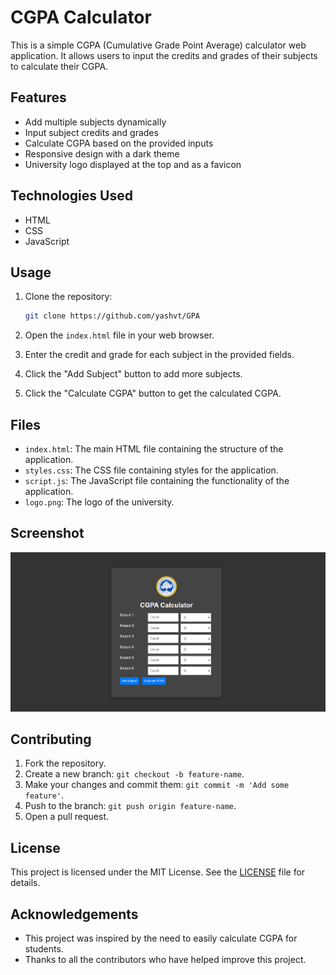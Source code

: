 # CGPA Calculator

This is a simple CGPA (Cumulative Grade Point Average) calculator web application. It allows users to input the credits and grades of their subjects to calculate their CGPA.

## Features

- Add multiple subjects dynamically
- Input subject credits and grades
- Calculate CGPA based on the provided inputs
- Responsive design with a dark theme
- University logo displayed at the top and as a favicon

## Technologies Used

- HTML
- CSS
- JavaScript

## Usage

1. Clone the repository:
    ```bash
    git clone https://github.com/yashvt/GPA
    ```

2. Open the `index.html` file in your web browser.

3. Enter the credit and grade for each subject in the provided fields.

4. Click the "Add Subject" button to add more subjects.

5. Click the "Calculate CGPA" button to get the calculated CGPA.

## Files

- `index.html`: The main HTML file containing the structure of the application.
- `styles.css`: The CSS file containing styles for the application.
- `script.js`: The JavaScript file containing the functionality of the application.
- `logo.png`: The logo of the university.

## Screenshot

![CGPA Calculator Screenshot](screenshot.png)

## Contributing

1. Fork the repository.
2. Create a new branch: `git checkout -b feature-name`.
3. Make your changes and commit them: `git commit -m 'Add some feature'`.
4. Push to the branch: `git push origin feature-name`.
5. Open a pull request.

## License

This project is licensed under the MIT License. See the [LICENSE](LICENSE) file for details.

## Acknowledgements

- This project was inspired by the need to easily calculate CGPA for students.
- Thanks to all the contributors who have helped improve this project.
